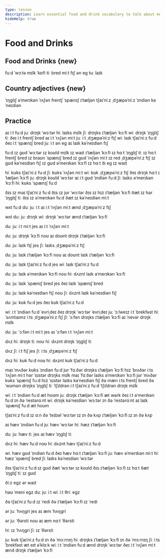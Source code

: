 ```yaml
---
type: lesson
description: Learn essential food and drink vocabulary to talk about meals, ordering at restaurants, and your food preferences
hideHelp: true
---
```


# Food and Drinks

## Food and Drinks {new}

fuːd
ˈwɔːtə
mɪlk
ˈkɒfi
tiː
bred
miːt
fɪʃ
ən eg
tuː laɪk

## Country adjectives {new}

ˈɪŋɡlɪʃ
əˈmerɪkən
ˈrʌʃən
frentʃ
ˈspænɪʃ
ɪˈtæljən
tʃaɪˈniːz
ˌdʒæpəˈniːz
ˈɪndiən
kəˈneɪdiən

## Practice

aɪ iːt fuːd
juː drɪŋk ˈwɔːtər
hiː laɪks mɪlk
ʃiː drɪŋks ɪˈtæljən ˈkɔːfi
wiː drɪŋk ˈɪŋɡlɪʃ tiː
ðeɪ iːt frentʃ bred
aɪ iːt ˈrʌʃən miːt
juː iːt ˌdʒæpəˈniːz fɪʃ
wiː laɪk tʃaɪˈniːz fuːd
ðeɪ iːt ˈspænɪʃ bred
juː iːt ən eg
aɪ laɪk kəˈneɪdiən fɪʃ

fuːd ɪz ɡʊd
ˈwɔːtər ɪz koʊld
mɪlk ɪz waɪt
ɪˈtæljən ˈkɔːfi ɪz hɑːt
ˈɪŋɡlɪʃ tiː ɪz hɑːt
frentʃ bred ɪz braʊn
ˈspænɪʃ bred ɪz ɡʊd
ˈrʌʃən miːt ɪz red
ˌdʒæpəˈniːz fɪʃ ɪz ɡʊd
kəˈneɪdiən fɪʃ ɪz ɡʊd
əˈmerɪkən ˈkɔːfi ɪz hɑːt
ði eg ɪz waɪt

hiː kʊks tʃaɪˈniːz fuːd
ʃiː kʊks ˈrʌʃən miːt
wiː kʊk ˌdʒæpəˈniːz fɪʃ
ðeɪ drɪŋk hɑːt ɪˈtæljən ˈkɔːfi
juː drɪŋk koʊld ˈwɔːtər
aɪ iːt ɡʊd ˈɪndiən fuːd
ʃiː laɪks əˈmerɪkən ˈkɔːfi
hiː kʊks ˈspænɪʃ fuːd

ðɪs ɪz maɪ tʃaɪˈniːz fuːd
ðɪs ɪz jʊr ˈwɔːtər
ðɪs ɪz hɪz ɪˈtæljən ˈkɔːfi
ðæt ɪz hər ˈɪŋɡlɪʃ tiː
ðɪs ɪz əˈmerɪkən fuːd
ðæt ɪz kəˈneɪdiən miːt

wʌt fuːd duː juː iːt
aɪ iːt ˈrʌʃən miːt ænd ˌdʒæpəˈniːz fɪʃ

wʌt duː juː drɪŋk
wiː drɪŋk ˈwɔːtər ænd ɪˈtæljən ˈkɔːfi

duː juː iːt miːt
jes aɪ iːt ˈrʌʃən miːt

duː juː drɪŋk ˈkɔːfi
noʊ aɪ doʊnt drɪŋk ɪˈtæljən ˈkɔːfi

duː juː laɪk fɪʃ
jes ʃiː laɪks ˌdʒæpəˈniːz fɪʃ

duː juː laɪk ɪˈtæljən ˈkɔːfi
noʊ aɪ doʊnt laɪk ɪˈtæljən ˈkɔːfi

duː juː laɪk tʃaɪˈniːz fuːd
jes wiː laɪk tʃaɪˈniːz fuːd

duː juː laɪk əˈmerɪkən ˈkɔːfi
noʊ hiː dʌznt laɪk əˈmerɪkən ˈkɔːfi

duː juː laɪk ˈspænɪʃ bred
jes ðeɪ laɪk ˈspænɪʃ bred

duː juː laɪk kəˈneɪdiən fɪʃ
noʊ ʃiː dʌznt laɪk kəˈneɪdiən fɪʃ

duː juː kʊk fuːd
jes ðeɪ kʊk tʃaɪˈniːz fuːd

wiː iːt ˈɪndiən fuːd ˈevriˌdeɪ
ðeɪ drɪŋk ˈwɔːtər ˈevriˌdeɪ
juː ˈɔːlweɪz iːt ˈbrekfəst
hiː ˈsʌmtaɪmz iːts ˌdʒæpəˈniːz fɪʃ
ʃiː ˈɔːfən drɪŋks ɪˈtæljən ˈkɔːfi
aɪ ˈnevər drɪŋk mɪlk

duː juː ˈɔːfən iːt miːt
jes aɪ ˈɔːfən iːt ˈrʌʃən miːt

dʌz hiː drɪŋk tiː
noʊ hiː dʌznt drɪŋk ˈɪŋɡlɪʃ tiː

dʌz ʃiː iːt fɪʃ
jes ʃiː iːts ˌdʒæpəˈniːz fɪʃ

dʌz hiː kʊk fuːd
noʊ hiː dʌznt kʊk tʃaɪˈniːz fuːd

maɪ ˈmʌðər kʊks ˈɪndiən fuːd
jʊr ˈfɑːðər drɪŋks ɪˈtæljən ˈkɔːfi
hɪz ˈbrʌðər iːts ˈrʌʃən miːt
hər ˈsɪstər drɪŋks mɪlk
maɪ ˈfɑːðər laɪks əˈmerɪkən ˈkɔːfi
jʊr ˈmʌðər kʊks ˈspænɪʃ fuːd
hɪz ˈsɪstər laɪks kəˈneɪdiən fɪʃ
ðə mæn iːts frentʃ bred
ðə ˈwʊmən drɪŋks ˈɪŋɡlɪʃ tiː
ˈtʃɪldrən iːt tʃaɪˈniːz fuːd
ˈtʃɪldrən drɪŋk mɪlk

wiː iːt ˈɪndiən fuːd æt hoʊm
juː drɪŋk ɪˈtæljən ˈkɔːfi æt wərk
ðeɪ iːt əˈmerɪkən fuːd ɪn ðə ˈrestərɑːnt
wiː drɪŋk kəˈneɪdiən ˈwɔːtər ɪn ðə ˈrestərɑːnt
aɪ laɪk ˈspænɪʃ fuːd æt hoʊm

tʃaɪˈniːz fuːd ɪz ɑːn ðə ˈteɪbəl
ˈwɔːtər ɪz ɪn ðə kʌp
ɪˈtæljən ˈkɔːfi ɪz ɪn ðə kʌp

aɪ hæv ˈɪndiən fuːd
juː hæv ˈwɔːtər
hiː hæz ɪˈtæljən ˈkɔːfi

duː juː hæv tiː
jes aɪ hæv ˈɪŋɡlɪʃ tiː

dʌz hiː hæv fuːd
noʊ hiː dʌznt hæv tʃaɪˈniːz fuːd

wiː hæv ɡʊd ˈɪndiən fuːd
ðeɪ hæv hɑːt ɪˈtæljən ˈkɔːfi
juː hæv əˈmerɪkən miːt
hiː hæz ˈspænɪʃ bred
ʃiː laɪks kəˈneɪdiən ˈwɔːtər

ðɪs tʃaɪˈniːz fuːd ɪz ɡʊd
ðæt ˈwɔːtər ɪz koʊld
ðɪs ɪˈtæljən ˈkɔːfi ɪz hɑːt
ðæt ˈɪŋɡlɪʃ tiː ɪz ɡʊd

ðiːz egz ər waɪt

haʊ ˈmeni egz duː juː iːt
wiː iːt θriː egz

ðə tʃaɪˈniːz fuːd ɪz ˈredi
ðə ɪˈtæljən ˈkɔːfi ɪz ˈredi

ər juː ˈhʌŋɡri
jes aɪ æm ˈhʌŋɡri

ər juː ˈθərsti
noʊ aɪ æm nɑːt ˈθərsti

hiː ɪz ˈhʌŋɡri
ʃiː ɪz ˈθərsti

juː kʊk tʃaɪˈniːz fuːd ɪn ðə ˈmɔːrnɪŋ
hiː drɪŋks ɪˈtæljən ˈkɔːfi ɪn ðə ˈmɔːrnɪŋ
ʃiː iːts ˈbrekfəst æt eɪt əˈklɑːk
wiː iːt ˈɪndiən fuːd ænd drɪŋk ˈwɔːtər
ðeɪ iːt ˈrʌʃən miːt ænd drɪŋk ɪˈtæljən ˈkɔːfi
